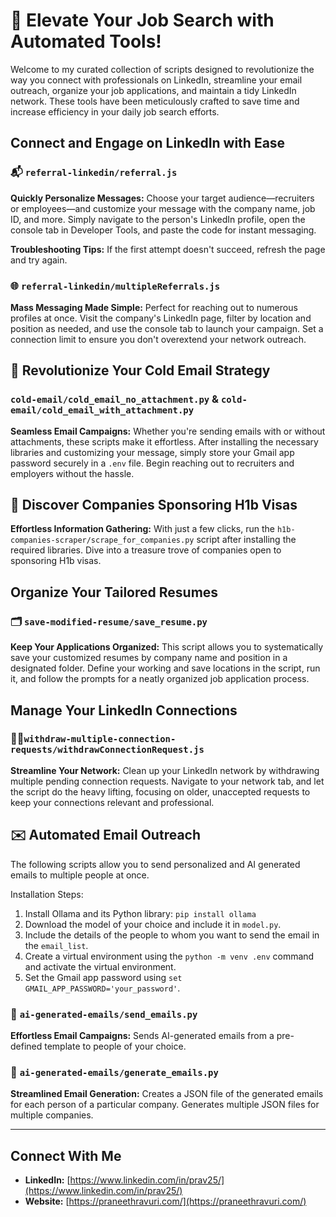 # 🚀 Elevate Your Job Search with Automated Tools!

Welcome to my curated collection of scripts designed to revolutionize the way you connect with professionals on LinkedIn, streamline your email outreach, organize your job applications, and maintain a tidy LinkedIn network. These tools have been meticulously crafted to save time and increase efficiency in your daily job search efforts.

## Connect and Engage on LinkedIn with Ease

### 📬 `referral-linkedin/referral.js`

**Quickly Personalize Messages:** Choose your target audience—recruiters or employees—and customize your message with the company name, job ID, and more. Simply navigate to the person's LinkedIn profile, open the console tab in Developer Tools, and paste the code for instant messaging.

**Troubleshooting Tips:** If the first attempt doesn't succeed, refresh the page and try again.

### 🌐 `referral-linkedin/multipleReferrals.js`

**Mass Messaging Made Simple:** Perfect for reaching out to numerous profiles at once. Visit the company's LinkedIn page, filter by location and position as needed, and use the console tab to launch your campaign. Set a connection limit to ensure you don't overextend your network outreach.

## 📧 Revolutionize Your Cold Email Strategy

### `cold-email/cold_email_no_attachment.py` & `cold-email/cold_email_with_attachment.py`

**Seamless Email Campaigns:** Whether you're sending emails with or without attachments, these scripts make it effortless. After installing the necessary libraries and customizing your message, simply store your Gmail app password securely in a `.env` file. Begin reaching out to recruiters and employers without the hassle.

## 🌟 Discover Companies Sponsoring H1b Visas

**Effortless Information Gathering:** With just a few clicks, run the `h1b-companies-scraper/scrape_for_companies.py` script after installing the required libraries. Dive into a treasure trove of companies open to sponsoring H1b visas.

## Organize Your Tailored Resumes

### 🗂 `save-modified-resume/save_resume.py`

**Keep Your Applications Organized:** This script allows you to systematically save your customized resumes by company name and position in a designated folder. Define your working and save locations in the script, run it, and follow the prompts for a neatly organized job application process.

## Manage Your LinkedIn Connections


### 🧑‍💻`withdraw-multiple-connection-requests/withdrawConnectionRequest.js`

**Streamline Your Network:** Clean up your LinkedIn network by withdrawing multiple pending connection requests. Navigate to your network tab, and let the script do the heavy lifting, focusing on older, unaccepted requests to keep your connections relevant and professional.

## ✉️ Automated Email Outreach

The following scripts allow you to send personalized and AI generated emails to multiple people at once.

Installation Steps:

1. Install Ollama and its Python library: `pip install ollama`
2. Download the model of your choice and include it in `model.py`.
3. Include the details of the people to whom you want to send the email in the `email_list`.
4. Create a virtual environment using the `python -m venv .env` command and activate the virtual environment.
5. Set the Gmail app password using `set GMAIL_APP_PASSWORD='your_password'`.

### 📧 `ai-generated-emails/send_emails.py`

**Effortless Email Campaigns:** Sends AI-generated emails from a pre-defined template to people of your choice.

### 📑 `ai-generated-emails/generate_emails.py`

**Streamlined Email Generation:** Creates a JSON file of the generated emails for each person of a particular company. Generates multiple JSON files for multiple companies.



---

## Connect With Me

- **LinkedIn:** [https://www.linkedin.com/in/prav25/](https://www.linkedin.com/in/prav25/)
- **Website:** [https://praneethravuri.com/](https://praneethravuri.com/)